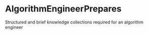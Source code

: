 # AlgorithmEngineerPrepares
Structured and brief knowledge collections required for an algorithm engineer
